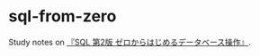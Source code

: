 # sql-from-zero

Study notes on [『SQL 第2版 ゼロからはじめるデータベース操作』](https://www.shoeisha.co.jp/book/detail/9784798144450).
